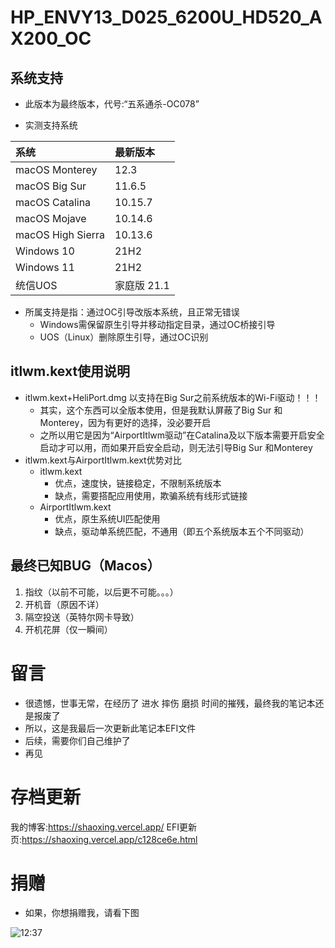 # HP_ENVY13_D025_6200U_HD520_AX200_OC

## 系统支持

- 此版本为最终版本，代号:“五系通杀-OC078”

- 实测支持系统

| 系统              | 最新版本    |
| :---------------- | :---------- |
| macOS Monterey    | 12.3        |
| macOS Big Sur     | 11.6.5      |
| macOS Catalina    | 10.15.7     |
| macOS Mojave      | 10.14.6     |
| macOS High Sierra | 10.13.6     |
| Windows 10        | 21H2        |
| Windows 11        | 21H2        |
| 统信UOS           | 家庭版 21.1 |

- 所属支持是指：通过OC引导改版本系统，且正常无错误
  - Windows需保留原生引导并移动指定目录，通过OC桥接引导
  - UOS（Linux）删除原生引导，通过OC识别

## itlwm.kext使用说明

- itlwm.kext+HeliPort.dmg
  以支持在Big Sur之前系统版本的Wi-Fi驱动！！！
  - 其实，这个东西可以全版本使用，但是我默认屏蔽了Big Sur 和Monterey，因为有更好的选择，没必要开启
  - 之所以用它是因为“AirportItlwm驱动”在Catalina及以下版本需要开启安全启动才可以用，而如果开启安全启动，则无法引导Big Sur 和Monterey
- itlwm.kext与AirportItlwm.kext优势对比
  - itlwm.kext
    - 优点，速度快，链接稳定，不限制系统版本
    - 缺点，需要搭配应用使用，欺骗系统有线形式链接
  - AirportItlwm.kext
    - 优点，原生系统UI匹配使用
    - 缺点，驱动单系统匹配，不通用（即五个系统版本五个不同驱动）

## 最终已知BUG（Macos）

1. 指纹（以前不可能，以后更不可能。。。）
2. 开机音（原因不详）
3. 隔空投送（英特尔网卡导致）
4. 开机花屏（仅一瞬间）

# 留言

- 很遗憾，世事无常，在经历了 进水 摔伤 磨损 时间的摧残，最终我的笔记本还是报废了
- 所以，这是我最后一次更新此笔记本EFI文件
- 后续，需要你们自己维护了
- 再见



# 存档更新

我的博客:https://shaoxing.vercel.app/
EFI更新页:https://shaoxing.vercel.app/c128ce6e.html

# 捐赠

- 如果，你想捐赠我，请看下图 

![12:37](https://cdn.jsdelivr.net/gh/muzishaoxing/picture@main/shaoxing/20220323/12:37.png)

